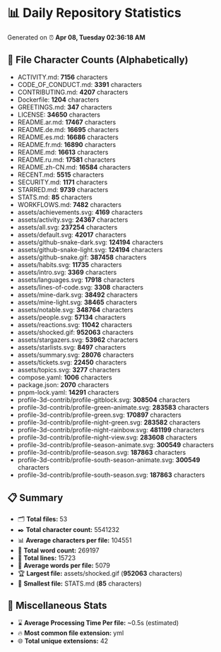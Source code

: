 # 📊 Daily Repository Statistics
Generated on ⏰ **Apr 08, Tuesday 02:36:18 AM**

## 📂 File Character Counts (Alphabetically)
- ACTIVITY.md: **7156** characters
- CODE_OF_CONDUCT.md: **3391** characters
- CONTRIBUTING.md: **4207** characters
- Dockerfile: **1204** characters
- GREETINGS.md: **347** characters
- LICENSE: **34650** characters
- README.ar.md: **17467** characters
- README.de.md: **16695** characters
- README.es.md: **16686** characters
- README.fr.md: **16890** characters
- README.md: **16613** characters
- README.ru.md: **17581** characters
- README.zh-CN.md: **16584** characters
- RECENT.md: **5515** characters
- SECURITY.md: **1171** characters
- STARRED.md: **9739** characters
- STATS.md: **85** characters
- WORKFLOWS.md: **7482** characters
- assets/achievements.svg: **4169** characters
- assets/activity.svg: **24367** characters
- assets/all.svg: **237254** characters
- assets/default.svg: **42017** characters
- assets/github-snake-dark.svg: **124194** characters
- assets/github-snake-light.svg: **124194** characters
- assets/github-snake.gif: **387458** characters
- assets/habits.svg: **11735** characters
- assets/intro.svg: **3369** characters
- assets/languages.svg: **17918** characters
- assets/lines-of-code.svg: **3308** characters
- assets/mine-dark.svg: **38492** characters
- assets/mine-light.svg: **38465** characters
- assets/notable.svg: **348764** characters
- assets/people.svg: **57134** characters
- assets/reactions.svg: **11042** characters
- assets/shocked.gif: **952063** characters
- assets/stargazers.svg: **53962** characters
- assets/starlists.svg: **8497** characters
- assets/summary.svg: **28076** characters
- assets/tickets.svg: **22450** characters
- assets/topics.svg: **3277** characters
- compose.yaml: **1006** characters
- package.json: **2070** characters
- pnpm-lock.yaml: **14291** characters
- profile-3d-contrib/profile-gitblock.svg: **308504** characters
- profile-3d-contrib/profile-green-animate.svg: **283583** characters
- profile-3d-contrib/profile-green.svg: **170897** characters
- profile-3d-contrib/profile-night-green.svg: **283582** characters
- profile-3d-contrib/profile-night-rainbow.svg: **481199** characters
- profile-3d-contrib/profile-night-view.svg: **283608** characters
- profile-3d-contrib/profile-season-animate.svg: **300549** characters
- profile-3d-contrib/profile-season.svg: **187863** characters
- profile-3d-contrib/profile-south-season-animate.svg: **300549** characters
- profile-3d-contrib/profile-south-season.svg: **187863** characters

## 📋 Summary
- 🗂️ **Total files:** 53
- ✒️ **Total character count:** 5541232
- 📊 **Average characters per file:** 104551
- 📝 **Total word count:** 269197
- 🧾 **Total lines:** 15723
- 📐 **Average words per file:** 5079
- 🏆 **Largest file:** assets/shocked.gif (**952063** characters)
- 🥉 **Smallest file:** STATS.md (**85** characters)

## 🌟 Miscellaneous Stats
- ⌛ **Average Processing Time Per file:** ~0.5s (estimated)
- 🔥 **Most common file extension:** yml
- 🌐 **Total unique extensions:** 42
